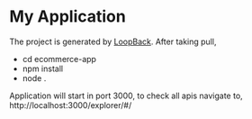 # My Application

The project is generated by [LoopBack](http://loopback.io).
After taking pull,
- cd ecommerce-app 
- npm install
- node .

Application will start in port 3000, to check all apis navigate to,
http://localhost:3000/explorer/#/
